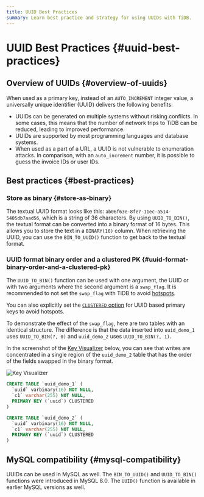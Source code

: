 ```yaml
---
title: UUID Best Practices
summary: Learn best practice and strategy for using UUIDs with TiDB.
---
```


# UUID Best Practices {#uuid-best-practices}

## Overview of UUIDs {#overview-of-uuids}

When used as a primary key, instead of an `AUTO_INCREMENT` integer value, a universally unique identifier (UUID) delivers the following benefits:

-   UUIDs can be generated on multiple systems without risking conflicts. In some cases, this means that the number of network trips to TiDB can be reduced, leading to improved performance.
-   UUIDs are supported by most programming languages and database systems.
-   When used as a part of a URL, a UUID is not vulnerable to enumeration attacks. In comparison, with an `auto_increment` number, it is possible to guess the invoice IDs or user IDs.

## Best practices {#best-practices}

### Store as binary {#store-as-binary}

The textual UUID format looks like this: `ab06f63e-8fe7-11ec-a514-5405db7aad56`, which is a string of 36 characters. By using `UUID_TO_BIN()`, the textual format can be converted into a binary format of 16 bytes. This allows you to store the text in a `BINARY(16)` column. When retrieving the UUID, you can use the `BIN_TO_UUID()` function to get back to the textual format.

### UUID format binary order and a clustered PK {#uuid-format-binary-order-and-a-clustered-pk}

The `UUID_TO_BIN()` function can be used with one argument, the UUID or with two arguments where the second argument is a `swap_flag`. It is recommended to not set the `swap_flag` with TiDB to avoid [hotspots](/best-practices/high-concurrency-best-practices.md).

You can also explicitly set the [`CLUSTERED` option](/clustered-indexes.md) for UUID based primary keys to avoid hotspots.

To demonstrate the effect of the `swap_flag`, here are two tables with an identical structure. The difference is that the data inserted into `uuid_demo_1` uses `UUID_TO_BIN(?, 0)` and `uuid_demo_2` uses `UUID_TO_BIN(?, 1)`.

In the screenshot of the [Key Visualizer](/dashboard/dashboard-key-visualizer.md) below, you can see that writes are concentrated in a single region of the `uuid_demo_2` table that has the order of the fields swapped in the binary format.

![Key Visualizer](/media/best-practices/uuid_keyviz.png)

```sql
CREATE TABLE `uuid_demo_1` (
  `uuid` varbinary(16) NOT NULL,
  `c1` varchar(255) NOT NULL,
  PRIMARY KEY (`uuid`) CLUSTERED
)
```

```sql
CREATE TABLE `uuid_demo_2` (
  `uuid` varbinary(16) NOT NULL,
  `c1` varchar(255) NOT NULL,
  PRIMARY KEY (`uuid`) CLUSTERED
)
```

## MySQL compatibility {#mysql-compatibility}

UUIDs can be used in MySQL as well. The `BIN_TO_UUID()` and `UUID_TO_BIN()` functions were introduced in MySQL 8.0. The `UUID()` function is available in earlier MySQL versions as well.
